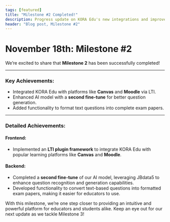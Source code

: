 ```yaml
---
tags: [featured]
title: "Milestone #2 Completed!"
description: Progress update on KORA Edu's new integrations and improvements.
header: "Blog post, Milestone #2"
---
```


# November 18th: Milestone #2

We’re excited to share that **Milestone 2** has been successfully completed! 

---

### Key Achievements:
- Integrated KORA Edu with platforms like **Canvas** and **Moodle** via LTI.
- Enhanced AI model with a **second fine-tune** for better question generation.
- Added functionality to format text questions into complete exam papers.

---

### Detailed Achievements:

#### **Frontend:**
- Implemented an **LTI plugin framework** to integrate KORA Edu with popular learning platforms like **Canvas** and **Moodle**.

#### **Backend:**
- Completed a **second fine-tune** of our AI model, leveraging JBdata5 to enhance question recognition and generation capabilities.
- Developed functionality to convert text-based questions into formatted exam papers, making it easier for educators to use.

With this milestone, we’re one step closer to providing an intuitive and powerful platform for educators and students alike. Keep an eye out for our next update as we tackle Milestone 3!
